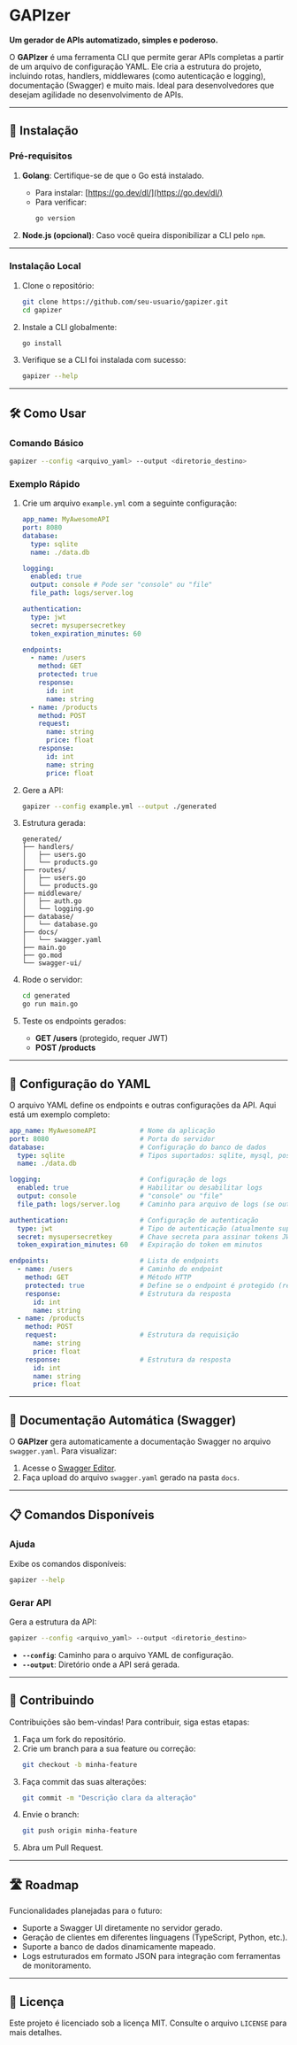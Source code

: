 
# GAPIzer

**Um gerador de APIs automatizado, simples e poderoso.**

O **GAPIzer** é uma ferramenta CLI que permite gerar APIs completas a partir de um arquivo de configuração YAML. Ele cria a estrutura do projeto, incluindo rotas, handlers, middlewares (como autenticação e logging), documentação (Swagger) e muito mais. Ideal para desenvolvedores que desejam agilidade no desenvolvimento de APIs.

---

## 🚀 Instalação

### Pré-requisitos

1. **Golang**: Certifique-se de que o Go está instalado.  
   - Para instalar: [https://go.dev/dl/](https://go.dev/dl/)
   - Para verificar:
     ```bash
     go version
     ```

2. **Node.js (opcional)**: Caso você queira disponibilizar a CLI pelo `npm`.

---

### Instalação Local

1. Clone o repositório:
   ```bash
   git clone https://github.com/seu-usuario/gapizer.git
   cd gapizer
   ```

2. Instale a CLI globalmente:
   ```bash
   go install
   ```

3. Verifique se a CLI foi instalada com sucesso:
   ```bash
   gapizer --help
   ```

---

## 🛠️ Como Usar

### Comando Básico

```bash
gapizer --config <arquivo_yaml> --output <diretorio_destino>
```

### Exemplo Rápido

1. Crie um arquivo `example.yml` com a seguinte configuração:
   ```yaml
   app_name: MyAwesomeAPI
   port: 8080
   database:
     type: sqlite
     name: ./data.db

   logging:
     enabled: true
     output: console # Pode ser "console" ou "file"
     file_path: logs/server.log

   authentication:
     type: jwt
     secret: mysupersecretkey
     token_expiration_minutes: 60

   endpoints:
     - name: /users
       method: GET
       protected: true
       response:
         id: int
         name: string
     - name: /products
       method: POST
       request:
         name: string
         price: float
       response:
         id: int
         name: string
         price: float
   ```

2. Gere a API:
   ```bash
   gapizer --config example.yml --output ./generated
   ```

3. Estrutura gerada:
   ```plaintext
   generated/
   ├── handlers/
   │   ├── users.go
   │   └── products.go
   ├── routes/
   │   ├── users.go
   │   └── products.go
   ├── middleware/
   │   ├── auth.go
   │   └── logging.go
   ├── database/
   │   └── database.go
   ├── docs/
   │   └── swagger.yaml
   ├── main.go
   ├── go.mod
   └── swagger-ui/
   ```

4. Rode o servidor:
   ```bash
   cd generated
   go run main.go
   ```

5. Teste os endpoints gerados:
   - **GET /users** (protegido, requer JWT)
   - **POST /products**

---

## 📄 Configuração do YAML

O arquivo YAML define os endpoints e outras configurações da API. Aqui está um exemplo completo:

```yaml
app_name: MyAwesomeAPI           # Nome da aplicação
port: 8080                       # Porta do servidor
database:                        # Configuração do banco de dados
  type: sqlite                   # Tipos suportados: sqlite, mysql, postgresql
  name: ./data.db

logging:                         # Configuração de logs
  enabled: true                  # Habilitar ou desabilitar logs
  output: console                # "console" ou "file"
  file_path: logs/server.log     # Caminho para arquivo de logs (se output = file)

authentication:                  # Configuração de autenticação
  type: jwt                      # Tipo de autenticação (atualmente suporta apenas JWT)
  secret: mysupersecretkey       # Chave secreta para assinar tokens JWT
  token_expiration_minutes: 60   # Expiração do token em minutos

endpoints:                       # Lista de endpoints
  - name: /users                 # Caminho do endpoint
    method: GET                  # Método HTTP
    protected: true              # Define se o endpoint é protegido (requer autenticação)
    response:                    # Estrutura da resposta
      id: int
      name: string
  - name: /products
    method: POST
    request:                     # Estrutura da requisição
      name: string
      price: float
    response:                    # Estrutura da resposta
      id: int
      name: string
      price: float
```

---

## 📜 Documentação Automática (Swagger)

O **GAPIzer** gera automaticamente a documentação Swagger no arquivo `swagger.yaml`. Para visualizar:

1. Acesse o [Swagger Editor](https://editor.swagger.io/).
2. Faça upload do arquivo `swagger.yaml` gerado na pasta `docs`.

---

## 📋 Comandos Disponíveis

### Ajuda

Exibe os comandos disponíveis:
```bash
gapizer --help
```

### Gerar API

Gera a estrutura da API:
```bash
gapizer --config <arquivo_yaml> --output <diretorio_destino>
```
- **`--config`**: Caminho para o arquivo YAML de configuração.
- **`--output`**: Diretório onde a API será gerada.

---

## 🤝 Contribuindo

Contribuições são bem-vindas! Para contribuir, siga estas etapas:

1. Faça um fork do repositório.
2. Crie um branch para a sua feature ou correção:
   ```bash
   git checkout -b minha-feature
   ```
3. Faça commit das suas alterações:
   ```bash
   git commit -m "Descrição clara da alteração"
   ```
4. Envie o branch:
   ```bash
   git push origin minha-feature
   ```
5. Abra um Pull Request.

---

## 🛣️ Roadmap

Funcionalidades planejadas para o futuro:
- Suporte a Swagger UI diretamente no servidor gerado.
- Geração de clientes em diferentes linguagens (TypeScript, Python, etc.).
- Suporte a banco de dados dinamicamente mapeado.
- Logs estruturados em formato JSON para integração com ferramentas de monitoramento.

---

## 📝 Licença

Este projeto é licenciado sob a licença MIT. Consulte o arquivo `LICENSE` para mais detalhes.
